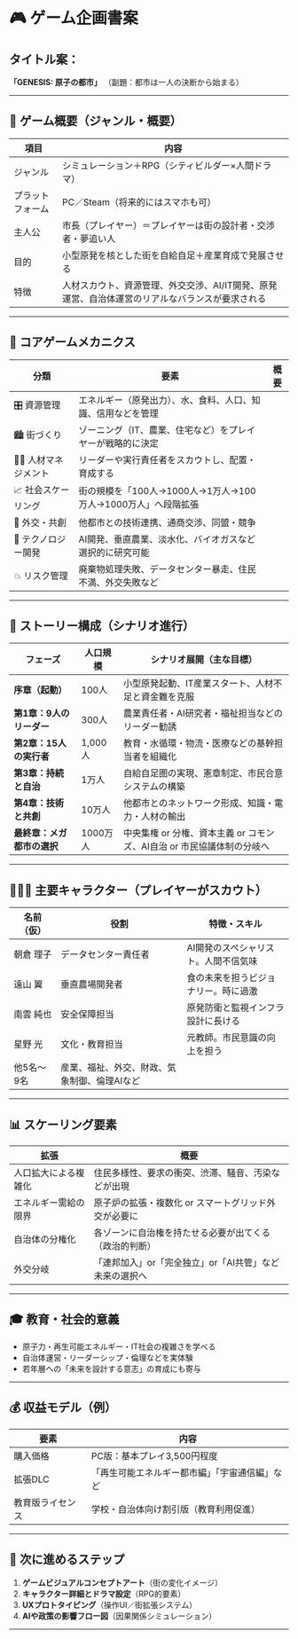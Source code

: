 # 🎮 ゲーム企画書案

## タイトル案：

**「GENESIS: 原子の都市」**
（副題：都市は一人の決断から始まる）

---

## 🧩 ゲーム概要（ジャンル・概要）

| 項目       | 内容                                                 |
| -------- | -------------------------------------------------- |
| ジャンル     | シミュレーション＋RPG（シティビルダー×人間ドラマ）                        |
| プラットフォーム | PC／Steam（将来的にはスマホも可）                               |
| 主人公      | 市長（プレイヤー）＝プレイヤーは街の設計者・交渉者・夢追い人                     |
| 目的       | 小型原発を核とした街を自給自足＋産業育成で発展させる                         |
| 特徴       | 人材スカウト、資源管理、外交交渉、AI/IT開発、原発運営、自治体運営のリアルなバランスが要求される |

---

## 🧠 コアゲームメカニクス

| 分類             | 要素                                      | 概要 |
| -------------- | --------------------------------------- | -- |
| 🎛 資源管理        | エネルギー（原発出力）、水、食料、人口、知識、信用などを管理          |    |
| 🏙 街づくり        | ゾーニング（IT、農業、住宅など）をプレイヤーが戦略的に決定          |    |
| 🧍‍♂️ 人材マネジメント | リーダーや実行責任者をスカウトし、配置・育成する                |    |
| 📈 社会スケーリング    | 街の規模を「100人→1000人→1万人→100万人→1000万人」へ段階拡張 |    |
| 💬 外交・共創       | 他都市との技術連携、通商交渉、同盟・競争                    |    |
| 🧪 テクノロジー開発    | AI開発、垂直農業、淡水化、バイオガスなど選択的に研究可能           |    |
| 💥 リスク管理       | 廃棄物処理失敗、データセンター暴走、住民不満、外交失敗など           |    |

---

## 📖 ストーリー構成（シナリオ進行）

| フェーズ            | 人口規模   | シナリオ展開（主な目標）                               |
| --------------- | ------ | ------------------------------------------ |
| **序章（起動）**      | 100人   | 小型原発起動、IT産業スタート、人材不足と資金難を克服                |
| **第1章：9人のリーダー** | 300人   | 農業責任者・AI研究者・福祉担当などのリーダー勧誘                  |
| **第2章：15人の実行者** | 1,000人 | 教育・水循環・物流・医療などの基幹担当者を組織化                   |
| **第3章：持続と自治**   | 1万人    | 自給自足圏の実現、憲章制定、市民合意システムの構築                  |
| **第4章：技術と共創**   | 10万人   | 他都市とのネットワーク形成、知識・電力・人材の輸出                  |
| **最終章：メガ都市の選択** | 1000万人 | 中央集権 or 分権、資本主義 or コモンズ、AI自治 or 市民協議体制の分岐へ |

---

## 🧑‍🤝‍🧑 主要キャラクター（プレイヤーがスカウト）

| 名前（仮）  | 役割                      | 特徴・スキル              |
| ------ | ----------------------- | ------------------- |
| 朝倉 理子  | データセンター責任者              | AI開発のスペシャリスト。人間不信気味 |
| 遠山 翼   | 垂直農場開発者                 | 食の未来を担うビジョナリー。時に過激  |
| 南雲 純也  | 安全保障担当                  | 原発防衛と監視インフラ設計に長ける   |
| 星野 光   | 文化・教育担当                 | 元教師。市民意識の向上を担う      |
| 他5名〜9名 | 産業、福祉、外交、財政、気象制御、倫理AIなど |                     |

---

## 📊 スケーリング要素

| 拡張         | 概要                             |
| ---------- | ------------------------------ |
| 人口拡大による複雑化 | 住民多様性、要求の衝突、渋滞、騒音、汚染などが出現      |
| エネルギー需給の限界 | 原子炉の拡張・複数化 or スマートグリッド外交が必要に   |
| 自治体の分権化    | 各ゾーンに自治権を持たせる必要が出てくる（政治的判断）    |
| 外交分岐       | 「連邦加入」or「完全独立」or「AI共管」など未来の選択へ |

---

## 🎓 教育・社会的意義

* 原子力・再生可能エネルギー・IT社会の複雑さを学べる
* 自治体運営・リーダーシップ・倫理などを実体験
* 若年層への「未来を設計する意志」の育成にも寄与

---

## 💰 収益モデル（例）

| 要素       | 内容                      |
| -------- | ----------------------- |
| 購入価格     | PC版：基本プレイ3,500円程度       |
| 拡張DLC    | 「再生可能エネルギー都市編」「宇宙通信編」など |
| 教育版ライセンス | 学校・自治体向け割引版（教育利用促進）     |

---

## 📌 次に進めるステップ

1. **ゲームビジュアルコンセプトアート**（街の変化イメージ）
2. **キャラクター詳細とドラマ設定**（RPG的要素）
3. **UXプロトタイピング**（操作UI／街拡張システム）
4. **AIや政策の影響フロー図**（因果関係シミュレーション）

---
